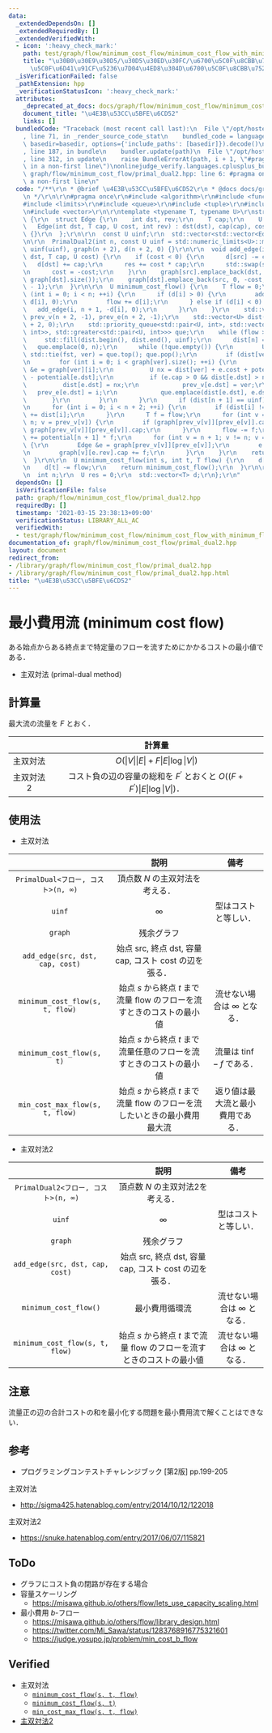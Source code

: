 ```yaml
---
data:
  _extendedDependsOn: []
  _extendedRequiredBy: []
  _extendedVerifiedWith:
  - icon: ':heavy_check_mark:'
    path: test/graph/flow/minimum_cost_flow/minimum_cost_flow_with_minimum_flow_constraint.test.cpp
    title: "\u30B0\u30E9\u30D5/\u30D5\u30ED\u30FC/\u6700\u5C0F\u8CBB\u7528\u6D41/\u6700\
      \u5C0F\u6D41\u91CF\u5236\u7D04\u4ED8\u304D\u6700\u5C0F\u8CBB\u7528\u6D41"
  _isVerificationFailed: false
  _pathExtension: hpp
  _verificationStatusIcon: ':heavy_check_mark:'
  attributes:
    _deprecated_at_docs: docs/graph/flow/minimum_cost_flow/minimum_cost_flow.md
    document_title: "\u4E3B\u53CC\u5BFE\u6CD52"
    links: []
  bundledCode: "Traceback (most recent call last):\n  File \"/opt/hostedtoolcache/Python/3.9.4/x64/lib/python3.9/site-packages/onlinejudge_verify/documentation/build.py\"\
    , line 71, in _render_source_code_stat\n    bundled_code = language.bundle(stat.path,\
    \ basedir=basedir, options={'include_paths': [basedir]}).decode()\n  File \"/opt/hostedtoolcache/Python/3.9.4/x64/lib/python3.9/site-packages/onlinejudge_verify/languages/cplusplus.py\"\
    , line 187, in bundle\n    bundler.update(path)\n  File \"/opt/hostedtoolcache/Python/3.9.4/x64/lib/python3.9/site-packages/onlinejudge_verify/languages/cplusplus_bundle.py\"\
    , line 312, in update\n    raise BundleErrorAt(path, i + 1, \"#pragma once found\
    \ in a non-first line\")\nonlinejudge_verify.languages.cplusplus_bundle.BundleErrorAt:\
    \ graph/flow/minimum_cost_flow/primal_dual2.hpp: line 6: #pragma once found in\
    \ a non-first line\n"
  code: "/**\r\n * @brief \u4E3B\u53CC\u5BFE\u6CD52\r\n * @docs docs/graph/flow/minimum_cost_flow/minimum_cost_flow.md\r\
    \n */\r\n\r\n#pragma once\r\n#include <algorithm>\r\n#include <functional>\r\n\
    #include <limits>\r\n#include <queue>\r\n#include <tuple>\r\n#include <utility>\r\
    \n#include <vector>\r\n\r\ntemplate <typename T, typename U>\r\nstruct PrimalDual2\
    \ {\r\n  struct Edge {\r\n    int dst, rev;\r\n    T cap;\r\n    U cost;\r\n \
    \   Edge(int dst, T cap, U cost, int rev) : dst(dst), cap(cap), cost(cost), rev(rev)\
    \ {}\r\n  };\r\n\r\n  const U uinf;\r\n  std::vector<std::vector<Edge>> graph;\r\
    \n\r\n  PrimalDual2(int n, const U uinf = std::numeric_limits<U>::max()) : n(n),\
    \ uinf(uinf), graph(n + 2), d(n + 2, 0) {}\r\n\r\n  void add_edge(int src, int\
    \ dst, T cap, U cost) {\r\n    if (cost < 0) {\r\n      d[src] -= cap;\r\n   \
    \   d[dst] += cap;\r\n      res += cost * cap;\r\n      std::swap(src, dst);\r\
    \n      cost = -cost;\r\n    }\r\n    graph[src].emplace_back(dst, cap, cost,\
    \ graph[dst].size());\r\n    graph[dst].emplace_back(src, 0, -cost, graph[src].size()\
    \ - 1);\r\n  }\r\n\r\n  U minimum_cost_flow() {\r\n    T flow = 0;\r\n    for\
    \ (int i = 0; i < n; ++i) {\r\n      if (d[i] > 0) {\r\n        add_edge(n, i,\
    \ d[i], 0);\r\n        flow += d[i];\r\n      } else if (d[i] < 0) {\r\n     \
    \   add_edge(i, n + 1, -d[i], 0);\r\n      }\r\n    }\r\n    std::vector<int>\
    \ prev_v(n + 2, -1), prev_e(n + 2, -1);\r\n    std::vector<U> dist(n + 2), potential(n\
    \ + 2, 0);\r\n    std::priority_queue<std::pair<U, int>, std::vector<std::pair<U,\
    \ int>>, std::greater<std::pair<U, int>>> que;\r\n    while (flow > 0) {\r\n \
    \     std::fill(dist.begin(), dist.end(), uinf);\r\n      dist[n] = 0;\r\n   \
    \   que.emplace(0, n);\r\n      while (!que.empty()) {\r\n        U fst; int ver;\
    \ std::tie(fst, ver) = que.top(); que.pop();\r\n        if (dist[ver] < fst) continue;\r\
    \n        for (int i = 0; i < graph[ver].size(); ++i) {\r\n          const Edge\
    \ &e = graph[ver][i];\r\n          U nx = dist[ver] + e.cost + potential[ver]\
    \ - potential[e.dst];\r\n          if (e.cap > 0 && dist[e.dst] > nx) {\r\n  \
    \          dist[e.dst] = nx;\r\n            prev_v[e.dst] = ver;\r\n         \
    \   prev_e[e.dst] = i;\r\n            que.emplace(dist[e.dst], e.dst);\r\n   \
    \       }\r\n        }\r\n      }\r\n      if (dist[n + 1] == uinf) return uinf;\r\
    \n      for (int i = 0; i < n + 2; ++i) {\r\n        if (dist[i] != uinf) potential[i]\
    \ += dist[i];\r\n      }\r\n      T f = flow;\r\n      for (int v = n + 1; v !=\
    \ n; v = prev_v[v]) {\r\n        if (graph[prev_v[v]][prev_e[v]].cap < f) f =\
    \ graph[prev_v[v]][prev_e[v]].cap;\r\n      }\r\n      flow -= f;\r\n      res\
    \ += potential[n + 1] * f;\r\n      for (int v = n + 1; v != n; v = prev_v[v])\
    \ {\r\n        Edge &e = graph[prev_v[v]][prev_e[v]];\r\n        e.cap -= f;\r\
    \n        graph[v][e.rev].cap += f;\r\n      }\r\n    }\r\n    return res;\r\n\
    \  }\r\n\r\n  U minimum_cost_flow(int s, int t, T flow) {\r\n    d[s] += flow;\r\
    \n    d[t] -= flow;\r\n    return minimum_cost_flow();\r\n  }\r\n\r\nprivate:\r\
    \n  int n;\r\n  U res = 0;\r\n  std::vector<T> d;\r\n};\r\n"
  dependsOn: []
  isVerificationFile: false
  path: graph/flow/minimum_cost_flow/primal_dual2.hpp
  requiredBy: []
  timestamp: '2021-03-15 23:38:13+09:00'
  verificationStatus: LIBRARY_ALL_AC
  verifiedWith:
  - test/graph/flow/minimum_cost_flow/minimum_cost_flow_with_minimum_flow_constraint.test.cpp
documentation_of: graph/flow/minimum_cost_flow/primal_dual2.hpp
layout: document
redirect_from:
- /library/graph/flow/minimum_cost_flow/primal_dual2.hpp
- /library/graph/flow/minimum_cost_flow/primal_dual2.hpp.html
title: "\u4E3B\u53CC\u5BFE\u6CD52"
---
```

# 最小費用流 (minimum cost flow)

ある始点からある終点まで特定量のフローを流すためにかかるコストの最小値である．

- 主双対法 (primal-dual method)


## 計算量

最大流の流量を $F$ とおく．

||計算量|
|:--:|:--:|
|主双対法|$O(\lvert V \rvert \lvert E \rvert + F \lvert E \rvert \log{\lvert V \rvert})$|
|主双対法2|コスト負の辺の容量の総和を $F^{\prime}$ とおくと $O((F + F^{\prime})\lvert E \rvert \log{\lvert V \rvert})$．|


## 使用法

- 主双対法

||説明|備考|
|:--:|:--:|:--:|
|`PrimalDual<フロー, コスト>(n, ∞)`|頂点数 $N$ の主双対法を考える．||
|`uinf`|$\infty$|型はコストと等しい．|
|`graph`|残余グラフ||
|`add_edge(src, dst, cap, cost)`|始点 $\mathrm{src}$, 終点 $\mathrm{dst}$, 容量 $\mathrm{cap}$, コスト $\mathrm{cost}$ の辺を張る．||
|`minimum_cost_flow(s, t, flow)`|始点 $s$ から終点 $t$ まで流量 $\mathrm{flow}$ のフローを流すときのコストの最小値|流せない場合は $\infty$ となる．|
|`minimum_cost_flow(s, t)`|始点 $s$ から終点 $t$ まで流量任意のフローを流すときのコストの最小値|流量は $\mathrm{tinf} - f$ である．|
|`min_cost_max_flow(s, t, flow)`|始点 $s$ から終点 $t$ まで流量 $\mathrm{flow}$ のフローを流したいときの最小費用最大流|返り値は最大流と最小費用である．|

- 主双対法2

||説明|備考|
|:--:|:--:|:--:|
|`PrimalDual2<フロー, コスト>(n, ∞)`|頂点数 $N$ の主双対法2を考える．||
|`uinf`|$\infty$|型はコストと等しい．|
|`graph`|残余グラフ||
|`add_edge(src, dst, cap, cost)`|始点 $\mathrm{src}$, 終点 $\mathrm{dst}$, 容量 $\mathrm{cap}$, コスト $\mathrm{cost}$ の辺を張る．||
|`minimum_cost_flow()`|最小費用循環流|流せない場合は $\infty$ となる．|
|`minimum_cost_flow(s, t, flow)`|始点 $s$ から終点 $t$ まで流量 $\mathrm{flow}$ のフローを流すときのコストの最小値|流せない場合は $\infty$ となる．|


## 注意

流量正の辺の合計コストの和を最小化する問題を最小費用流で解くことはできない．


## 参考

- プログラミングコンテストチャレンジブック \[第2版\] pp.199-205

主双対法
- http://sigma425.hatenablog.com/entry/2014/10/12/122018

主双対法2
- https://snuke.hatenablog.com/entry/2017/06/07/115821


## ToDo

- グラフにコスト負の閉路が存在する場合
- 容量スケーリング
  - https://misawa.github.io/others/flow/lets_use_capacity_scaling.html
- 最小費用 $b$-フロー
  - https://misawa.github.io/others/flow/library_design.html
  - https://twitter.com/Mi_Sawa/status/1283768916775321601
  - https://judge.yosupo.jp/problem/min_cost_b_flow


## Verified

- 主双対法
  - [`minimum_cost_flow(s, t, flow)`](https://onlinejudge.u-aizu.ac.jp/solutions/problem/GRL_6_B/review/4092721/emthrm/C++14)
  - [`minimum_cost_flow(s, t)`](https://onlinejudge.u-aizu.ac.jp/solutions/problem/2293/review/4085999/emthrm/C++14)
  - [`min_cost_max_flow(s, t, flow)`](https://onlinejudge.u-aizu.ac.jp/solutions/problem/1088/review/4086009/emthrm/C++14)
- [主双対法2](https://onlinejudge.u-aizu.ac.jp/solutions/problem/2230/review/4224563/emthrm/C++14)
